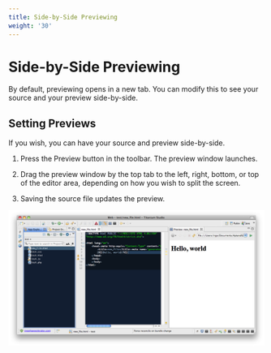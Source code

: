 ```yaml
---
title: Side-by-Side Previewing
weight: '30'
---
```


# Side-by-Side Previewing

By default, previewing opens in a new tab. You can modify this to see your source and your preview side-by-side.

## Setting Previews

If you wish, you can have your source and preview side-by-side.

1. Press the Preview button in the toolbar.
    The preview window launches.

2. Drag the preview window by the top tab to the left, right, bottom, or top of the editor area, depending on how you wish to split the screen.

3. Saving the source file updates the preview.

![Screen_shot_2011-04-22_at_3.08.10_PM](./Screen_shot_2011-04-22_at_3.08.10_PM.png)
